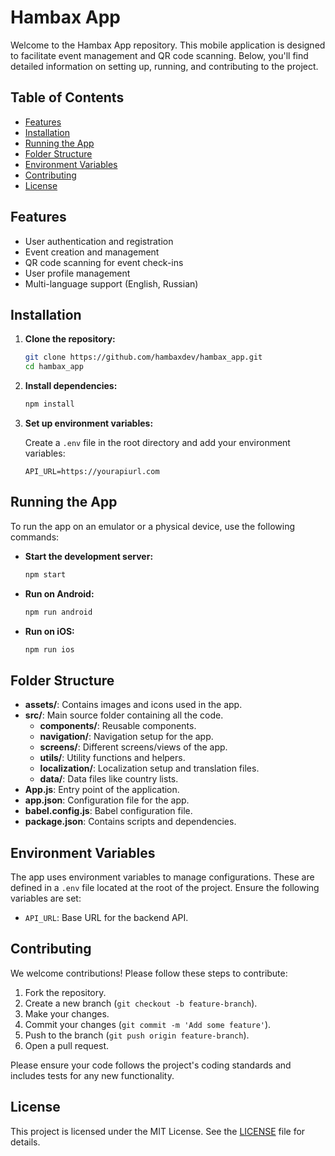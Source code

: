 

# Hambax App

Welcome to the Hambax App repository. This mobile application is designed to facilitate event management and QR code scanning. Below, you'll find detailed information on setting up, running, and contributing to the project.

## Table of Contents

- [Features](#features)
- [Installation](#installation)
- [Running the App](#running-the-app)
- [Folder Structure](#folder-structure)
- [Environment Variables](#environment-variables)
- [Contributing](#contributing)
- [License](#license)

## Features

- User authentication and registration
- Event creation and management
- QR code scanning for event check-ins
- User profile management
- Multi-language support (English, Russian)

## Installation

1. **Clone the repository:**

    ```bash
    git clone https://github.com/hambaxdev/hambax_app.git
    cd hambax_app
    ```

2. **Install dependencies:**

    ```bash
    npm install
    ```

3. **Set up environment variables:**

    Create a `.env` file in the root directory and add your environment variables:

    ```plaintext
    API_URL=https://yourapiurl.com
    ```

## Running the App

To run the app on an emulator or a physical device, use the following commands:

- **Start the development server:**

    ```bash
    npm start
    ```

- **Run on Android:**

    ```bash
    npm run android
    ```

- **Run on iOS:**

    ```bash
    npm run ios
    ```

## Folder Structure

- **assets/**: Contains images and icons used in the app.
- **src/**: Main source folder containing all the code.
  - **components/**: Reusable components.
  - **navigation/**: Navigation setup for the app.
  - **screens/**: Different screens/views of the app.
  - **utils/**: Utility functions and helpers.
  - **localization/**: Localization setup and translation files.
  - **data/**: Data files like country lists.
- **App.js**: Entry point of the application.
- **app.json**: Configuration file for the app.
- **babel.config.js**: Babel configuration file.
- **package.json**: Contains scripts and dependencies.

## Environment Variables

The app uses environment variables to manage configurations. These are defined in a `.env` file located at the root of the project. Ensure the following variables are set:

- `API_URL`: Base URL for the backend API.

## Contributing

We welcome contributions! Please follow these steps to contribute:

1. Fork the repository.
2. Create a new branch (`git checkout -b feature-branch`).
3. Make your changes.
4. Commit your changes (`git commit -m 'Add some feature'`).
5. Push to the branch (`git push origin feature-branch`).
6. Open a pull request.

Please ensure your code follows the project's coding standards and includes tests for any new functionality.

## License

This project is licensed under the MIT License. See the [LICENSE](LICENSE) file for details.

